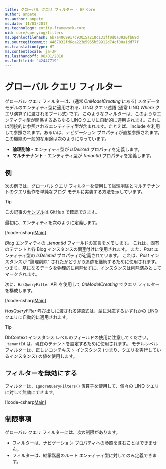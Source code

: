 ```yaml
---
title: グローバル クエリ フィルター - EF Core
author: anpete
ms.author: anpete
ms.date: 11/03/2017
ms.technology: entity-framework-core
uid: core/querying/filters
ms.openlocfilehash: 6b7a4069917c93015a218c131ff0d0a3920fb69d
ms.sourcegitcommit: 4467032fd6ca223e5965b59912d74cf88a1dd77f
ms.translationtype: HT
ms.contentlocale: ja-JP
ms.lasthandoff: 08/01/2018
ms.locfileid: "42447719"
---
```

# <a name="global-query-filters"></a>グローバル クエリ フィルター

グローバル クエリ フィルターは、(通常 *OnModelCreating* にある) メタデータ モデルのエンティティ型に適用される、LINQ クエリ述語 (通常 LINQ *Where* クエリ演算子に渡されるブール式) です。 このようなフィルターは、このようなエンティティ型が関係するあらゆる LINQ クエリに自動的に適用されます。これには間接的に参照されるエンティティ型が含まれます。たとえば、Include を利用して参照されます。あるいは、ナビゲーション プロパティが直接参照されます。 この機能の一般的な用途は次のようになっています。

* **論理削除** - エンティティ型が *IsDeleted* プロパティを定義します。
* **マルチテナント** - エンティティ型が *TenantId* プロパティを定義します。

## <a name="example"></a>例

次の例では、グローバル クエリ フィルターを使用して論理削除とマルチテナントのクエリ動作を単純なブログ モデルに実装する方法を示しています。

> [!TIP]
> この記事の[サンプル](https://github.com/aspnet/EntityFrameworkCore/tree/master/samples/QueryFilters)は GitHub で確認できます。

最初に、エンティティを次のように定義します。

[!code-csharp[Main](../../../efcore-repo/samples/QueryFilters/Program.cs#Entities)]

_Blog_ エンティティの __tenantId_ フィールドの宣言をメモします。 これは、固有のテナントと各 Blog インスタンスの関連付けに使用されます。 また、_Post_ エンティティ型の _IsDeleted_ プロパティが定義されています。 これは、_Post_ インスタンスが "論理削除" されたかどうかの追跡を継続するために使用されます。 つまり、基になるデータを物理的に削除せずに、インスタンスは削除済みとしてマークされます。

次に、```HasQueryFilter``` API を使用して _OnModelCreating_ でクエリ フィルターを構成します。

[!code-csharp[Main](../../../efcore-repo/samples/QueryFilters/Program.cs#Configuration)]

_HasQueryFilter_ 呼び出しに渡される述語式は、型に対応するいずれかの LINQ クエリに自動的に適用されます。

> [!TIP]
> DbContext インスタンス レベルのフィールドの使用に注意してください。```_tenantId``` は、現在のテナントを設定するために使用されます。 モデルレベル フィルターは、正しいコンテキスト インスタンス (つまり、クエリを実行しているインスタンス) の値を使用します。

## <a name="disabling-filters"></a>フィルターを無効にする

フィルターは、```IgnoreQueryFilters()``` 演算子を使用して、個々の LINQ クエリに対して無効にできます。

[!code-csharp[Main](../../../efcore-repo/samples/QueryFilters/Program.cs#IgnoreFilters)]

## <a name="limitations"></a>制限事項

グローバル クエリ フィルターには、次の制限があります。

* フィルターは、ナビゲーション プロパティへの参照を含むことはできません。
* フィルターは、継承階層のルート エンティティ型に対してのみ定義できます。
